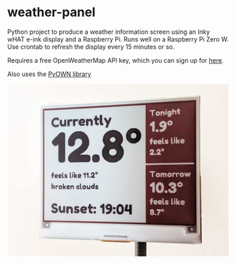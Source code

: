 # weather-panel

Python project to produce a weather information screen using an Inky wHAT e-ink display and a Raspberry Pi. Runs well on a Raspberry Pi Zero W. Use crontab to refresh the display every 15 minutes or so.

Requires a free OpenWeatherMap API key, which you can sign up for [here](https://openweathermap.org/api).

Also uses the [PyOWN library](https://pypi.org/project/pyowm/)

![Weather Panel in action](https://github.com/nikrawlinson/weather-panel/blob/main/weather-panel-small.jpg)

